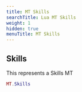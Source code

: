 ```yaml
---
title: MT Skills
searchTitle: Lua MT Skills
weight: 1
hidden: true
menuTitle: MT Skills
---
```

## Skills

This represents a Skills MT
```lua
MT.Skills
```